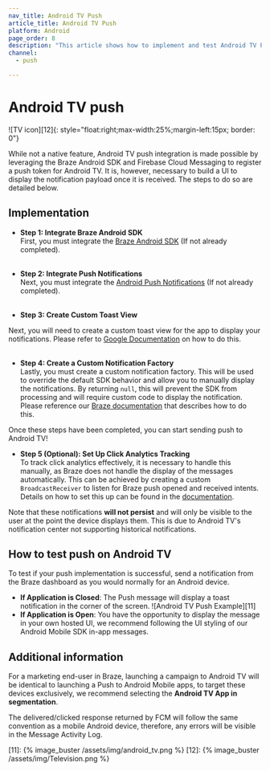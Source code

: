 ```yaml
---
nav_title: Android TV Push
article_title: Android TV Push
platform: Android
page_order: 8
description: "This article shows how to implement and test Android TV Push."
channel:
  - push

---
```


# Android TV push
![TV icon][12]{: style="float:right;max-width:25%;margin-left:15px; border: 0"}

While not a native feature, Android TV push integration is made possible by leveraging the Braze Android SDK and Firebase Cloud Messaging to register a push token for Android TV. It is, however, necessary to build a UI to display the notification payload once it is received. The steps to do so are detailed below. 

## Implementation
- **Step 1: Integrate Braze Android SDK**<br>
First, you must integrate the [Braze Android SDK][6] (If not already completed).<br><br>

- **Step 2: Integrate Push Notifications**<br>
Next, you must integrate the [Android Push Notifications][10] (If not already completed).<br><br>
- **Step 3: Create Custom Toast View**<br>

Next, you will need to create a custom toast view for the app to display your notifications. Please refer to [Google Documentation][9] on how to do this.<br><br>
- **Step 4: Create a Custom Notification Factory**<br>
Lastly, you must create a custom notification factory. This will be used to override the default SDK behavior and allow you to manually display the notifications. By returning `null`, this will prevent the SDK from processing and will require custom code to display the notification. Please reference our [Braze documentation][8] that describes how to do this. 

Once these steps have been completed, you can start sending push to Android TV!

- **Step 5 (Optional): Set Up Click Analytics Tracking**<br>
To track click analytics effectively, it is necessary to handle this manually, as Braze does not handle the display of the messages automatically. This can be achieved by creating a custom `BroadcastReceiver` to listen for Braze push opened and received intents. Details on how to set this up can be found in the [documentation][7].

Note that these notifications **will not persist** and will only be visible to the user at the point the device displays them. This is due to Android TV's notification center not supporting historical notifications. 

## How to test push on Android TV

To test if your push implementation is successful, send a notification from the Braze dashboard as you would normally for an Android device.

- **If Application is Closed**: The Push message will display a toast notification in the corner of the screen.
![Android TV Push Example][11]
- **If Application is Open**: You have the opportunity to display the message in your own hosted UI, we recommend following the UI styling of our Android Mobile SDK in-app messages.

## Additional information
For a marketing end-user in Braze, launching a campaign to Android TV will be identical to launching a Push to Android Mobile apps, to target these devices exclusively, we recommend selecting the **Android TV App in segmentation**. 

The delivered/clicked response returned by FCM will follow the same convention as a mobile Android device, therefore, any errors will be visible in the Message Activity Log.

[6]: {{site.baseurl}}/developer_guide/platform_integration_guides/android/initial_sdk_setup/android_sdk_integration/?redirected=true
[7]: {{site.baseurl}}/developer_guide/platform_integration_guides/android/push_notifications/integration/standard_integration/#custom-handling-for-push-receipts-opens-dismissals-and-key-value-pairs
[8]: {{site.baseurl}}/developer_guide/platform_integration_guides/android/push_notifications/integration/standard_integration/#custom-displaying-notifications
[9]: https://developer.android.com/guide/topics/ui/notifiers/toasts#CustomToastView
[10]: {{site.baseurl}}/developer_guide/platform_integration_guides/android/push_notifications/integration/standard_integration/
[11]: {% image_buster /assets/img/android_tv.png %}
[12]: {% image_buster /assets/img/Television.png %}
